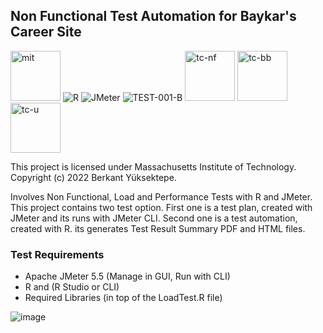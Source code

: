## Non Functional Test Automation for Baykar's Career Site
<a href="https://github.com/Berkantyuks/Non-Functional-Test-Automation-Baykar/blob/main/license" rel="mit"><img width="80px" style="border-width: 0;" src="https://github.com/Berkantyuks/Berkantyuks/blob/main/images/mit-license-custom.png" alt="mit" /></a>
 ![R](https://img.shields.io/badge/R-000000?style=for-the-badge&logo=r&logoColor=white)
 ![JMeter](https://img.shields.io/badge/JMeter-000000?style=for-the-badge&logo=apache&logoColor=white)
 ![TEST-001-B](https://img.shields.io/badge/Test%20001%20B-000000?style=for-the-badge&logo=null&logoColor=white)
 <a href="https://github.com/Berkantyuks/QA-Project-Test-Classification-Mark" rel="tc-nf"><img width="80px" style="border-width: 0;" src="https://github.com/Berkantyuks/QA-Project-Test-Classification-Mark/blob/main/TCM-F-114x40/114x40-nf.png" alt="tc-nf" /></a>
 <a href="https://github.com/Berkantyuks/QA-Project-Test-Classification-Mark" rel="tc-bb"><img width="80px" style="border-width: 0;" src="https://github.com/Berkantyuks/QA-Project-Test-Classification-Mark/blob/main/TCM-114x40-box/114x40-bb.png" alt="tc-bb" /></a>
<a href="https://github.com/Berkantyuks/QA-Project-Test-Classification-Mark#test-class-u" rel="tc-u"><img width="80px" style="border-width: 0;" src="https://github.com/Berkantyuks/QA-Project-Test-Classification-Mark/blob/main/TCM-114x40-light/114x40-tc-u.png" alt="tc-u" /></a>

This project is licensed under Massachusetts Institute of Technology. Copyright (c) 2022 Berkant Yüksektepe.

Involves Non Functional, Load and Performance Tests with R and JMeter. This project contains two test option. First one is a test plan, created with JMeter and its runs with JMeter CLI. Second one is a test automation, created with R. its generates Test Result Summary PDF and HTML files.

### Test Requirements
- Apache JMeter 5.5 (Manage in GUI, Run with CLI)
- R and (R Studio or CLI)
- Required Libraries (in top of the LoadTest.R file)


![image](https://user-images.githubusercontent.com/61010367/185801189-b83ac4e1-5581-4b64-b026-fce132b01ad0.png)


